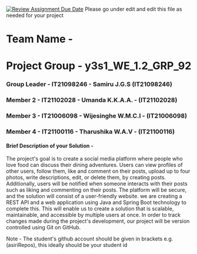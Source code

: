[![Review Assignment Due Date](https://classroom.github.com/assets/deadline-readme-button-24ddc0f5d75046c5622901739e7c5dd533143b0c8e959d652212380cedb1ea36.svg)](https://classroom.github.com/a/-uR1f4-1)
Please go under edit and edit this file as needed for your project

# Team Name - 
# Project Group - y3s1_WE_1.2_GRP_92
### Group Leader - IT21098246 - Samiru J.G.S (IT21098246)
### Member 2 - IT21102028 - Umanda K.K.A.A. - (IT21102028)
### Member 3 - IT21006098 - Wijesinghe W.M.C.I - (IT21006098)
### Member 4 - IT21100116 - Tharushika W.A.V - (IT21100116)

#### Brief Description of your Solution - 

The project's goal is to create a social media platform where people who love food can discuss their dining adventures. Users can view profiles of other users, follow them, like and comment on their posts, upload up to four photos, write descriptions, edit, or delete them, by creating posts. Additionally, users will be notified when someone interacts with their posts such as liking and commenting on their posts. The platform will be secure, and the solution will consist of a user-friendly website.
we are creating  a REST API and a web application using Java and Spring Boot technology to complete this. This will enable us to create a solution that is scalable, maintainable, and accessible by multiple users at once. In order to track changes made during the project's development, our project will be version controlled using Git on GitHub.


Note - The student's github account should be given in brackets e.g. (asiriRepos), this ideally should be your student id 

